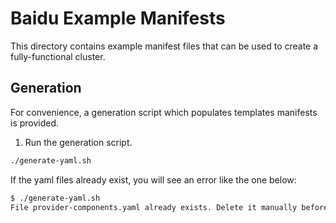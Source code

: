 # Baidu Example Manifests

This directory contains example manifest files that can be used to create a fully-functional cluster.

## Generation

For convenience, a generation script which populates templates manifests is provided.

1. Run the generation script.
```bash
./generate-yaml.sh
```

If the yaml files already exist, you will see an error like the one below:
```bash
$ ./generate-yaml.sh
File provider-components.yaml already exists. Delete it manually before running this script.
```
